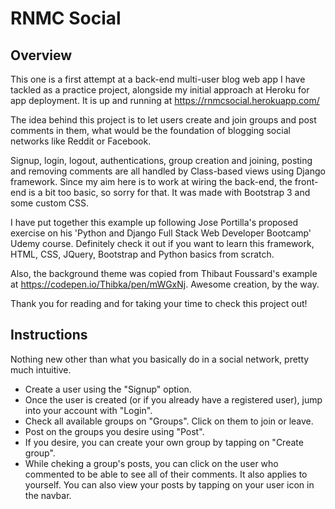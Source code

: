 RNMC Social
========================================

Overview
----------------------------------------

This one is a first attempt at a back-end multi-user blog web app I have tackled as a practice project, alongside my initial approach at Heroku for app deployment. It is up and running at https://rnmcsocial.herokuapp.com/

The idea behind this project is to let users create and join groups and post comments in them, what would be the foundation of blogging social networks like Reddit or Facebook.

Signup, login, logout, authentications, group creation and joining, posting and removing comments are all handled by Class-based views using Django framework. Since my aim here is to work at wiring the back-end, the front-end is a bit too basic, so sorry for that. It was made with Bootstrap 3 and some custom CSS.

I have put together this example up following Jose Portilla's proposed exercise on his 'Python and Django Full Stack Web Developer Bootcamp' Udemy course. Definitely check it out if you want to learn this framework, HTML, CSS, JQuery, Bootstrap and Python basics from scratch. 

Also, the background theme was copied from Thibaut Foussard's example at https://codepen.io/Thibka/pen/mWGxNj. Awesome creation, by the way.

Thank you for reading and for taking your time to check this project out!

Instructions
------------------------------------------

Nothing new other than what you basically do in a social network, pretty much intuitive.

- Create a user using the "Signup" option.
- Once the user is created (or if you already have a registered user), jump into your account with "Login".
- Check all available groups on "Groups". Click on them to join or leave.
- Post on the groups you desire using "Post".
- If you desire, you can create your own group by tapping on "Create group".
- While cheking a group's posts, you can click on the user who commented to be able to see all of their comments. It also applies to yourself. You can also view your posts by tapping on your user icon in the navbar.